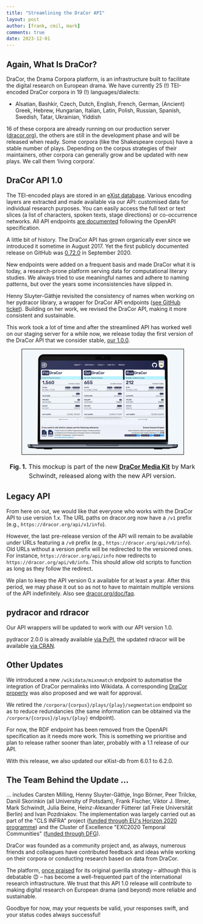 ```yaml
---
title: "Streamlining the DraCor API"
layout: post
author: [frank, cmil, mark]
comments: true
date: 2023-12-01
---
```


## Again, What Is DraCor?

DraCor, the Drama Corpora platform, is an infrastructure built to facilitate the digital research on European drama. We have currently 25 (!) TEI-encoded DraCor corpora in 19 (!) languages/dialects:

* Alsatian, Bashkir, Czech, Dutch, English, French, German, (Ancient) Greek, Hebrew, Hungarian, Italian, Latin, Polish, Russian, Spanish, Swedish, Tatar, Ukrainian, Yiddish

16 of these corpora are already running on our production server ([dracor.org](https://dracor.org/)), the others are still in the development phase and will be released when ready. Some corpora (like the Shakespeare corpus) have a stable number of plays. Depending on the corpus strategies of their maintainers, other corpora can generally grow and be updated with new plays. We call them ‘living corpora’.

## DraCor API 1.0

The TEI-encoded plays are stored in an [eXist database](http://exist-db.org/). Various encoding layers are extracted and made available via our API: customised data for individual research purposes. You can easily access the full text or text slices (a list of characters, spoken texts, stage directions) or co-occurrence networks. All API endpoints [are documented](https://dracor.org/doc/api) following the OpenAPI specification.

A little bit of history. The DraCor API has grown organically ever since we introduced it sometime in August 2017. Yet the first publicly documented release on GitHub was [0.72.0](https://github.com/dracor-org/dracor-api/releases/tag/v0.72.0) in September 2020.

New endpoints were added on a frequent basis and made DraCor what it is today, a research-prone platform serving data for computational literary studies. We always tried to use meaningful names and adhere to naming patterns, but over the years some inconsistencies have slipped in.

Henny Sluyter-Gäthje revisited the consistency of names when working on her pydracor library, a wrapper for DraCor API endpoints ([see GitHub ticket](https://github.com/dracor-org/dracor-api/issues/186)). Building on her work, we revised the DraCor API, making it more consistent and sustainable.

This work took a lot of time and after the streamlined API has worked well on our staging server for a while now, we release today the first version of the DraCor API that we consider stable, [our 1.0.0](https://github.com/dracor-org/dracor-api/releases).

<figure style="text-align:center;">
  <img src="/images/dracor/dracor-mockup-2023.jpg" alt="DraCor Mockup 2023" style="width:600px; border: 1px solid transparent; border-color: black;}" />
</figure>
<center><p style="font-size: 16px; line-height: 24px;"><b>Fig. 1.</b> This mockup is part of the new <b><a href="https://dracor.org/doc/media-kit">DraCor Media Kit</a></b> by Mark Schwindt, released along with the new API version.</p></center>

## Legacy API

From here on out, we would like that everyone who works with the DraCor API to use version 1.x. The URL paths on dracor.org now have a `/v1` prefix (e.g., `https://dracor.org/api/v1/info`).

However, the last pre-release version of the API will remain to be available under URLs featuring a `/v0` prefix (e.g., `https://dracor.org/api/v0/info`). Old URLs without a version prefix will be redirected to the versioned ones. For instance, `https://dracor.org/api/info` now redirects to `https://dracor.org/api/v0/info`. This should allow old scripts to function as long as they follow the redirect.

We plan to keep the API version 0.x available for at least a year. After this period, we may phase it out so as not to have to maintain multiple versions of the API indefinitely. Also see [dracor.org/doc/faq](https://dracor.org/doc/faq).

## pydracor and rdracor

Our API wrappers will be updated to work with our API version 1.0.

pydracor 2.0.0 is already available [via PyPI](https://pypi.org/project/pydracor/), the updated rdracor will be available [via CRAN](https://cran.r-project.org/web/packages/rdracor/index.html).

## Other Updates

We introduced a new `/wikidata/mixnmatch` endpoint to automatise the integration of DraCor permalinks into Wikidata. A corresponding [DraCor property](https://www.wikidata.org/wiki/Wikidata:Property_proposal/DraCor_ID) was also proposed and we wait for approval.

We retired the `/corpora/{corpus}/plays/{play}/segmentation` endpoint so as to reduce redundancies (the same information can be obtained via the `/corpora/{corpus}/plays/{play}` endpoint).

For now, the RDF endpoint has been removed from the OpenAPI specification as it needs more work. This is something we prioritise and plan to release rather sooner than later, probably with a 1.1 release of our API.

With this release, we also updated our eXist-db from 6.0.1 to 6.2.0.

## The Team Behind the Update …

… includes Carsten Milling, Henny Sluyter-Gäthje, Ingo Börner, Peer Trilcke, Daniil Skorinkin (all University of Potsdam), Frank Fischer, Viktor J. Illmer, Mark Schwindt, Julia Beine, Heinz-Alexander Fütterer (all Freie Universität Berlin) and Ivan Pozdniakov. The implementation was largely carried out as part of the "CLS INFRA" project ([funded through EU's Horizon 2020 programme](https://cordis.europa.eu/project/id/101004984)) and the Cluster of Excellence "EXC2020 Temporal Communities" ([funded through DFG](https://gepris.dfg.de/gepris/projekt/390608380)).

DraCor was founded as a community project and, as always, numerous friends and colleagues have contributed feedback and ideas while working on their corpora or conducting research based on data from DraCor.

The platform, [once praised](https://twitter.com/eumanismo/status/1218066125969412096) for its original guerilla strategy – although this is debatable 😊 – has become a well-frequented part of the international research infrastructure. We trust that this API 1.0 release will contribute to making digital research on European drama (and beyond) more reliable and sustainable.

Goodbye for now, may your requests be valid, your responses swift, and your status codes always successful!
